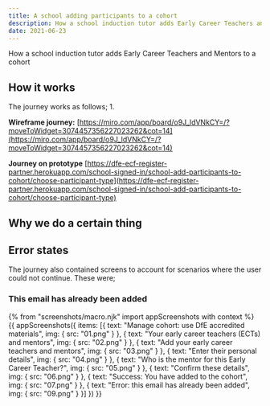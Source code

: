 ```yaml
---
title: A school adding participants to a cohort
description: How a school induction tutor adds Early Career Teachers and Mentors to a cohort
date: 2021-06-23
---
```


How a school induction tutor adds Early Career Teachers and Mentors to a cohort

## How it works
The journey works as follows;
1.


**Wireframe journey:**
[https://miro.com/app/board/o9J_ldVNkCY=/?moveToWidget=3074457356227023262&cot=14](https://miro.com/app/board/o9J_ldVNkCY=/?moveToWidget=3074457356227023262&cot=14)

**Journey on prototype**
[https://dfe-ecf-register-partner.herokuapp.com/school-signed-in/school-add-participants-to-cohort/choose-participant-type](https://dfe-ecf-register-partner.herokuapp.com/school-signed-in/school-add-participants-to-cohort/choose-participant-type)


## Why we do a certain thing


## Error states
The journey also contained screens to account for scenarios where the user could not continue. These were;

### This email has already been added


{% from "screenshots/macro.njk" import appScreenshots with context %}
{{ appScreenshots({
  items: [{
      text: "Manage cohort: use DfE accredited materials",
      img: { src: "01.png" }
    }, {
      text: "Your early career teachers (ECTs) and mentors",
      img: { src: "02.png" }
    }, {
      text: "Add your early career teachers and mentors",
      img: { src: "03.png" }
    }, {
      text: "Enter their personal details",
      img: { src: "04.png" }
    }, {
      text: "Who is the mentor for this Early Career Teacher?",
      img: { src: "05.png" }
    }, {
      text: "Confirm these details",
      img: { src: "06.png" }
    }, {
      text: "Success: You have added <full name> to the cohort",
      img: { src: "07.png" }
    }, {
      text: "Error: this email has already been added",
      img: { src: "09.png" }
    }]
}) }}

